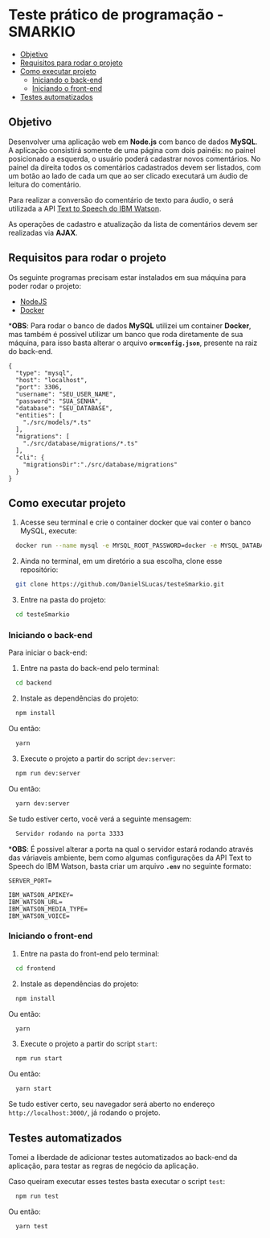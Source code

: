 # Teste prático de programação - SMARKIO

- [Objetivo](#objetivo)
- [Requisitos para rodar o projeto](#requisitos-para-rodar-o-projeto)
- [Como executar projeto](#como-executar-projeto)
  - [Iniciando o back-end](#iniciando-o-back-end)
  - [Iniciando o front-end](#iniciando-o-front-end)
- [Testes automatizados](#testes-automatizados)

## Objetivo
Desenvolver uma aplicação web em **Node.js** com banco de dados **MySQL**. A aplicação
consistirá somente de uma página com dois painéis: no painel posicionado a esquerda, o
usuário poderá cadastrar novos comentários. No painel da direita todos os comentários
cadastrados devem ser listados, com um botão ao lado de cada um que ao ser clicado
executará um áudio de leitura do comentário.

Para realizar a conversão do comentário de texto para áudio, o será utilizada a
API [Text to Speech do IBM Watson](https://www.ibm.com/cloud/watson-text-to-speech).

As operações de cadastro e atualização da lista de comentários devem ser realizadas via
**AJAX**.

## Requisitos para rodar o projeto
Os seguinte programas precisam estar instalados em sua máquina para poder rodar o projeto:

- [NodeJS](https://nodejs.org/en/)
- [Docker](https://www.docker.com/products/docker-desktop)

***OBS**: Para rodar o banco de dados **MySQL** utilizei um container **Docker**, mas também é possivel utilizar
um banco que roda diretamente de sua máquina, para isso basta alterar o arquivo **`ormconfig.json`**, presente na raiz do back-end.

    {
      "type": "mysql",
      "host": "localhost",
      "port": 3306,
      "username": "SEU_USER_NAME",
      "password": "SUA_SENHA",
      "database": "SEU_DATABASE",
      "entities": [
        "./src/models/*.ts"
      ],
      "migrations": [
        "./src/database/migrations/*.ts"
      ],
      "cli": {
        "migrationsDir":"./src/database/migrations"
      }
    }


## Como executar projeto

1. Acesse seu terminal e crie o container docker que vai conter o banco MySQL, execute:

```bash 
  docker run --name mysql -e MYSQL_ROOT_PASSWORD=docker -e MYSQL_DATABASE=mydatabase -e MYSQL_USER=docker -e MYSQL_PASSWORD=docker -p 3306:3306 -d mysql
```

2. Ainda no terminal, em um diretório a sua escolha, clone esse repositório:

```bash 
  git clone https://github.com/DanielSLucas/testeSmarkio.git
```

3. Entre na pasta do projeto:

```bash 
  cd testeSmarkio
```

### Iniciando o back-end
Para iniciar o back-end:

1.  Entre na pasta do back-end pelo terminal:

```bash 
  cd backend
```

2. Instale as dependências do projeto:

```bash 
  npm install
```
  Ou então:
```bash 
  yarn
```

3. Execute o projeto a partir do script `dev:server`:

```bash 
  npm run dev:server
```
  Ou então:
```bash 
  yarn dev:server
```

Se tudo estiver certo, você verá a seguinte mensagem:
```bash 
  Servidor rodando na porta 3333
```
***OBS**: É possivel alterar a porta na qual o servidor estará rodando através das váriaveis ambiente, bem como
algumas configurações da API Text to Speech do IBM Watson, basta criar um arquivo **`.env`** no seguinte formato:


    SERVER_PORT=

    IBM_WATSON_APIKEY=
    IBM_WATSON_URL=
    IBM_WATSON_MEDIA_TYPE=
    IBM_WATSON_VOICE=

### Iniciando o front-end

1.  Entre na pasta do front-end pelo terminal:

```bash 
  cd frontend
```

2. Instale as dependências do projeto:

```bash 
  npm install
```
  Ou então:
```bash 
  yarn
```

3. Execute o projeto a partir do script `start`:

```bash 
  npm run start
```
  Ou então:
```bash 
  yarn start
```

Se tudo estiver certo, seu navegador será aberto no endereço `http://localhost:3000/`, já rodando o projeto.

## Testes automatizados
Tomei a liberdade de adicionar testes automatizados ao back-end da aplicação, para testar as regras de negócio da aplicação.

Caso queiram executar esses testes basta executar o script `test`:

```bash 
  npm run test
```
  Ou então:
```bash 
  yarn test
```
